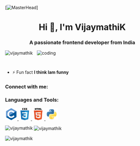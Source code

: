 [![MasterHead](https://i.pinimg.com/originals/88/15/63/881563d6444b370fa4ceea0c3183bb4c.gif)]
<h1 align="center">Hi 👋, I'm VijaymathiK</h1>
<h3 align="center">A passionate frontend developer from India</h3>
<img align="right" alt="coding" width="400" src="https://c.tenor.com/LSDeBe2JAfoAAAAS/cat-coding.gif">

<p align="left"> <img src="https://komarev.com/ghpvc/?username=vijaymathik&label=Profile%20views&color=0e75b6&style=flat" alt="vijaymathik" /> </p>

<p align="left"> <a href="https://twitter.com/" target="blank"><img src="https://img.shields.io/twitter/follow/?logo=twitter&style=for-the-badge" alt="" /></a> </p>

- ⚡ Fun fact **I think Iam funny**

<h3 align="left">Connect with me:</h3>
<p align="left">
</p>

<h3 align="left">Languages and Tools:</h3>
<p align="left"> <a href="https://www.cprogramming.com/" target="_blank" rel="noreferrer"> <img src="https://raw.githubusercontent.com/devicons/devicon/master/icons/c/c-original.svg" alt="c" width="40" height="40"/> </a> <a href="https://www.w3schools.com/css/" target="_blank" rel="noreferrer"> <img src="https://raw.githubusercontent.com/devicons/devicon/master/icons/css3/css3-original-wordmark.svg" alt="css3" width="40" height="40"/> </a> <a href="https://www.w3.org/html/" target="_blank" rel="noreferrer"> <img src="https://raw.githubusercontent.com/devicons/devicon/master/icons/html5/html5-original-wordmark.svg" alt="html5" width="40" height="40"/> </a> <a href="https://www.python.org" target="_blank" rel="noreferrer"> <img src="https://raw.githubusercontent.com/devicons/devicon/master/icons/python/python-original.svg" alt="python" width="40" height="40"/> </a> </p>

<p><img align="left" src="https://github-readme-stats.vercel.app/api/top-langs?username=vijaymathik&show_icons=true&locale=en&layout=compact" alt="vijaymathik" /></p>

<p>&nbsp;<img align="center" src="https://github-readme-stats.vercel.app/api?username=vijaymathik&show_icons=true&locale=en" alt="vijaymathik" /></p>

<p><img align="center" src="https://github-readme-streak-stats.herokuapp.com/?user=vijaymathik&" alt="vijaymathik" /></p>

<!--
**VijaymathiK/VijaymathiK** is a ✨ _special_ ✨ repository because its `README.md` (this file) appears on your GitHub profile.

Here are some ideas to get you started:

- 🔭 I’m currently working on ...
- 🌱 I’m currently learning ...
- 👯 I’m looking to collaborate on ...
- 🤔 I’m looking for help with ...
- 💬 Ask me about ...
- 📫 How to reach me: ...
- 😄 Pronouns: ...
- ⚡ Fun fact: ...
-->

